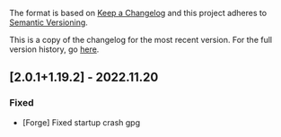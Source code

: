 The format is based on [Keep a Changelog](http://keepachangelog.com/en/1.0.0/) and this project adheres to [Semantic Versioning](http://semver.org/spec/v2.0.0.html).

This is a copy of the changelog for the most recent version. For the full version history, go [here](https://github.com/illusivesoulworks/elytrautilities/blob/1.19.x/CHANGELOG.md).

## [2.0.1+1.19.2] - 2022.11.20
### Fixed
- [Forge] Fixed startup crash
gpg